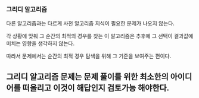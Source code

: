 ### 그리디 알고리즘

다른 알고리즘과는 다르게 사전 알고리즘 지식이 필요한 문제가 나오지 않는다. 

각 상황에 맞춰 그 순간의 최적의 경우를 찾는 이 알고리즘은 추후에 그 선택이 결과값에 미치는 영향을 생각하지 않는다.

따라서 문제에서는 순간의 최적 경우 탐색을 위해 그 기준을 보여주는 편이다. 

그리디 알고리즘 문제는 문제 풀이를 위한 최소한의 아이디어를 떠올리고 이것이 해답인지 검토가능 해야한다. 
- 